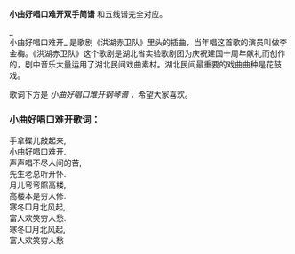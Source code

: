 

**小曲好唱口难开双手简谱** 和五线谱完全对应。

_  
小曲好唱口难开_
是歌剧《洪湖赤卫队》里头的插曲，当年唱这首歌的演员叫做李金梅。《洪湖赤卫队》这个歌剧是湖北省实验歌剧团为庆祝建国十周年献礼而创作的，剧中音乐大量运用了湖北民间戏曲素材。湖北民间最重要的戏曲曲种是花鼓戏。

  
歌词下方是 _小曲好唱口难开钢琴谱_ ，希望大家喜欢。

### 小曲好唱口难开歌词：

手拿碟儿敲起来,  
小曲好唱口难开.  
声声唱不尽人间的苦,  
先生老总听开怀.  
月儿弯弯照高楼,  
高楼本是穷人修.  
寒冬□月北风起,  
富人欢笑穷人愁.  
寒冬□月北风起,  
富人欢笑穷人愁

